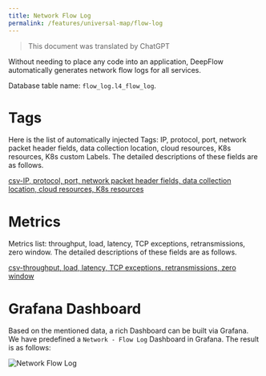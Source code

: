 ```yaml
---
title: Network Flow Log
permalink: /features/universal-map/flow-log
---
```


> This document was translated by ChatGPT

Without needing to place any code into an application,
DeepFlow automatically generates network flow logs for all services.

Database table name: `flow_log.l4_flow_log`.

# Tags

Here is the list of automatically injected Tags: IP, protocol, port, network packet header fields, data collection location, cloud resources, K8s resources, K8s custom Labels. The detailed descriptions of these fields are as follows.

[csv-IP, protocol, port, network packet header fields, data collection location, cloud resources, K8s resources](https://raw.githubusercontent.com/deepflowio/deepflow/main/server/querier/db_descriptions/clickhouse/tag/flow_log/l4_flow_log.en)

# Metrics

Metrics list: throughput, load, latency, TCP exceptions, retransmissions, zero window. The detailed descriptions of these fields are as follows.

[csv-throughput, load, latency, TCP exceptions, retransmissions, zero window](https://raw.githubusercontent.com/deepflowio/deepflow/main/server/querier/db_descriptions/clickhouse/metrics/flow_log/l4_flow_log.en)

# Grafana Dashboard

Based on the mentioned data, a rich Dashboard can be built via Grafana. We have predefined a `Network - Flow Log` Dashboard in Grafana. The result is as follows:

![Network Flow Log](https://yunshan-guangzhou.oss-cn-beijing.aliyuncs.com/pub/pic/20220823630441427cfa5.png)
